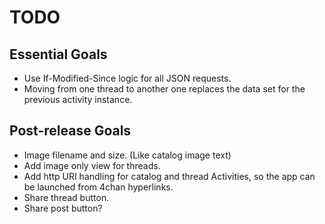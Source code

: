TODO
====

Essential Goals
---------------

* Use If-Modified-Since logic for all JSON requests.
* Moving from one thread to another one replaces the data set for the previous
  activity instance.

Post-release Goals
-------------------

* Image filename and size. (Like catalog image text)
* Add image only view for threads.
* Add http URI handling for catalog and thread Activities, so the app can
  be launched from 4chan hyperlinks.
* Share thread button.
* Share post button?
